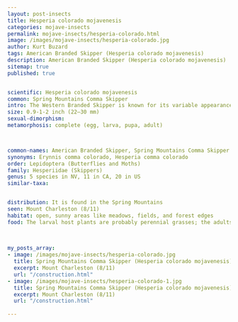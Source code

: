 ```yaml
---
layout: post-insects
title: Hesperia colorado mojavenesis
categories: mojave-insects
permalink: mojave-insects/hesperia-colorado.html
image: /images/mojave-insects/hesperia-colorado.jpg
author: Kurt Buzard
tags: American Branded Skipper (Hesperia colorado mojavenesis)
description: American Branded Skipper (Hesperia colorado mojavenesis)
sitemap: true
published: true


scientific: Hesperia colorado mojavenesis
common: Spring Mountains Comma Skipper
intro: The Western Branded Skipper is known for its variable appearance, with different geographical forms.
size: 0.9-1-2 inch (22–30 mm)
sexual-dimorphism: 
metamorphosis: complete (egg, larva, pupa, adult)



common-names: American Branded Skipper, Spring Mountains Comma Skipper
synonyms: Erynnis comma colorado, Hesperia comma colorado
order: Lepidoptera (Butterflies and Moths)
family: Hesperiidae (Skippers)
genus: 5 species in NV, 11 in CA, 20 in US
similar-taxa: 


distribution: It is found in the Spring Mountains
seen: Mount Charleston (8/11)
habitat: open, sunny areas like meadows, fields, and forest edges
food: The larval host plants are probably perennial grasses; the adults nectar on a variety of flowers, including thistles (Cirsium spp.), rabbitbrushes and goldenweeds (Ericameria spp.), and Fireweed (Chamaenerion angustifolium), among others.
 
   

my_posts_array:
- image: /images/mojave-insects/hesperia-colorado.jpg
  title: Spring Mountains Comma Skipper (Hesperia colorado mojavenesis)
  excerpt: Mount Charleston (8/11)
  url: "/construction.html"
- image: /images/mojave-insects/hesperia-colorado-1.jpg
  title: Spring Mountains Comma Skipper (Hesperia colorado mojavenesis)
  excerpt: Mount Charleston (8/11)
  url: "/construction.html"
 
---
```

  
  
 <p></p>
  